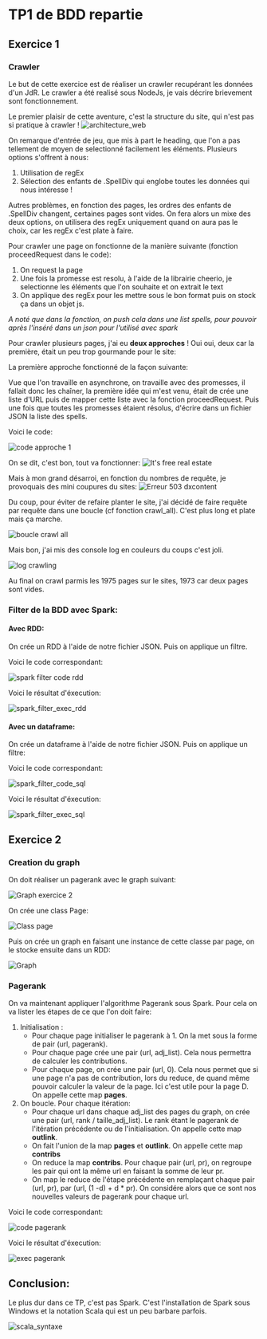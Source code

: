 # TP1 de BDD repartie 



## Exercice 1

### Crawler

Le but de cette exercice est de réaliser un crawler recupérant les données d'un JdR. Le crawler a été realisé sous NodeJs, je vais décrire brievement sont fonctionnement.

Le premier plaisir de cette aventure, c'est la structure du site, qui n'est pas si pratique à crawler !
![architecture_web](https://i.imgur.com/hz2Q9CO.png)

On remarque d'entrée de jeu, que mis à part le heading, que l'on a pas tellement de moyen de selectionné facilement les éléments. Plusieurs options s'offrent à nous:

1. Utilisation de regEx
2. Sélection des enfants de .SpellDiv qui englobe toutes les données qui nous intéresse !

Autres problèmes, en fonction des pages, les ordres des enfants de .SpellDiv changent, certaines pages sont vides. On fera alors un mixe des deux options, on utilisera des regEx uniquement quand on aura pas le choix, car les regEx c'est plate à faire.

Pour crawler une page on fonctionne de la manière suivante (fonction proceedRequest dans le code):

1) On request la page
2) Une fois la promesse est resolu, à l'aide de la librairie cheerio, je selectionne les éléments que l'on souhaite et on extrait le text
3) On applique des regEx pour les mettre sous le bon format puis on stock ça dans un objet js.

*A noté que dans la fonction, on push cela dans une list spells, pour pouvoir après l'inséré dans un json pour l'utilisé avec spark*

Pour crawler plusieurs pages, j'ai eu **deux approches** ! Oui oui, deux car la première, était un peu trop gourmande pour le site:

La première approche fonctionné de la façon suivante:

Vue que l'on travaille en asynchrone, on travaille avec des promesses, il fallait donc les chaîner, la première idée qui m'est venu, était de crée une liste d'URL puis de mapper cette liste avec la fonction proceedRequest. Puis une fois que toutes les promesses étaient résolus, d'écrire dans un fichier JSON la liste des spells.

Voici le code:

![code approche 1](https://i.imgur.com/KZwIn5d.png)

On se dit, c'est bon, tout va fonctionner:
![It's free real estate](https://i.kym-cdn.com/entries/icons/original/000/021/311/free.jpg)

Mais à mon grand désarroi, en fonction du nombres de requête, je provoquais des mini coupures du sites:
![Erreur 503 dxcontent](https://media.discordapp.net/attachments/509134129779179531/537452878626029578/unknown.png)

Du coup, pour éviter de refaire planter le site, j'ai décidé de faire requête par requête dans une boucle (cf fonction crawl_all). C'est plus long et plate mais ça marche. 

![boucle crawl all](https://i.imgur.com/LxqMjWf.png)

Mais bon, j'ai mis des console log en couleurs du coups c'est joli.

![log crawling](https://i.imgur.com/lGHT8de.png)

Au final on crawl parmis les 1975 pages sur le sites, 1973 car deux pages sont vides.


### Filter de la BDD avec Spark:

#### Avec RDD:
On crée un RDD à l'aide de notre fichier JSON. Puis on applique un filtre. 

Voici le code correspondant:

![spark filter code rdd](https://i.imgur.com/NwdUqik.png)

Voici le résultat d'éxecution:

![spark_filter_exec_rdd](https://i.imgur.com/o3c3Daq.png)

#### Avec un dataframe:

On crée un dataframe à l'aide de notre fichier JSON. Puis on applique un filtre:

Voici le code correspondant:

![spark_filter_code_sql](https://i.imgur.com/GQzx9Ll.png)

Voici le résultat d'éxecution:

![spark_filter_exec_sql](https://i.imgur.com/mEAZPec.png)


## Exercice 2

### Creation du graph

On doit réaliser un pagerank avec le graph suivant:

![Graph exercice 2](https://i.imgur.com/DvlqzdB.png)

On crée une class Page:

![Class page](https://i.imgur.com/ygyuIxH.png)

Puis on crée un graph en faisant une instance de cette classe par page, on le stocke ensuite dans un RDD:

![Graph](https://i.imgur.com/xsKAfXr.png)

### Pagerank

On va maintenant appliquer l'algorithme Pagerank sous Spark. Pour cela on va lister les étapes de ce que l'on doit faire:

1. Initialisation :
   * Pour chaque page initialiser le pagerank à 1. On la met sous la forme de pair (url, pagerank).
   * Pour chaque page crée une pair (url, adj_list). Cela nous permettra de calculer les contributions.
   * Pour chaque page, on crée une pair (url, 0). Cela nous permet que si une page n'a pas de contribution, lors du reduce, de quand même pouvoir calculer la valeur de la page. Ici c'est utile pour la page D. On appelle cette map **pages**.
2. On boucle. Pour chaque itération:
   *  Pour chaque url dans chaque adj_list des pages du graph, on crée une pair (url, rank / taille_adj_list). Le rank étant le pagerank de l'itération précédente ou de l'initialisation. On appelle cette map **outlink**.
   *  On fait l'union de la map **pages** et **outlink**. On appelle cette map **contribs**
   *  On reduce la map **contribs**. Pour chaque pair (url, pr), on regroupe les pair qui ont la même url en faisant la somme de leur pr.
   *  On map le reduce de l'étape précédente en remplaçant chaque pair (url, pr), par (url, (1 -d) + d * pr). On considére alors que ce sont nos nouvelles valeurs de pagerank pour chaque url.
  
Voici le code correspondant:

![code pagerank](https://i.imgur.com/RkcN9sR.png)

Voici le résultat d'éxecution:

![exec pagerank](https://i.imgur.com/A0yuhcC.png)

## Conclusion:

Le plus dur dans ce TP, c'est pas Spark. C'est l'installation de Spark sous Windows et la notation Scala qui est un peu barbare parfois.

![scala_syntaxe](https://i.imgflip.com/12llwx.jpg)
